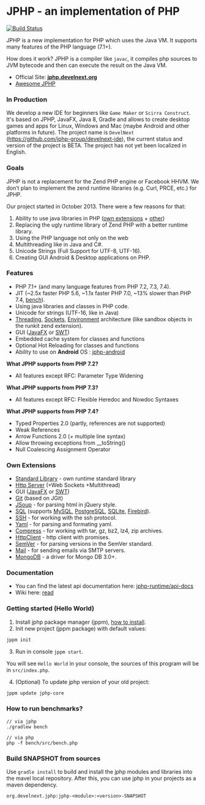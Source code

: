 JPHP - an implementation of PHP
===============================

[![Build Status](https://travis-ci.org/jphp-group/jphp.svg?branch=master)](https://travis-ci.org/jphp-group/jphp)

JPHP is a new implementation for PHP which uses the Java VM. It supports many features of the PHP language (7.1+).

How does it work? JPHP is a compiler like `javac`, it compiles php sources to JVM bytecode and then
can execute the result on the Java VM.

- Official Site: **[jphp.develnext.org](http://jphp.develnext.org/)**
- [Awesome JPHP](https://github.com/jphp-group/awesome-jphp)

### In Production

We develop a new IDE for beginners like `Game Maker` or `Scirra Construct`. It's based on JPHP, JavaFX, Java 8, Gradle and allows to create desktop games and apps for Linux, Windows and Mac (maybe Android and other platforms in future). The project name is `DevelNext` (https://github.com/jphp-group/develnext-ide), the current status and version of the project is BETA. The project has not yet been localized in English. 

### Goals

JPHP is not a replacement for the Zend PHP engine or Facebook HHVM. We don’t plan to implement the zend runtime libraries (e.g. Curl, PRCE, etc.) for JPHP.

Our project started in October 2013. There were a few reasons for that:

1. Ability to use java libraries in PHP ([own extensions](#own-extensions) + [other](https://github.com/jphp-group/awesome-jphp))
2. Replacing the ugly runtime library of Zend PHP with a better runtime library.
3. Using the PHP language not only on the web
4. Multithreading like in Java and C#.
5. Unicode Strings (Full Support for UTF-8, UTF-16).
6. Creating GUI Android & Desktop applications on PHP.

### Features

+ PHP 7.1+ (and many language features from PHP 7.2, 7.3, 7.4).
+ JIT (~2.5x faster PHP 5.6, ~1.1x faster PHP 7.0, ~13% slower than PHP 7.4, [bench](#how-to-run-benchmarks)).
+ Using java libraries and classes in PHP code.
+ Unicode for strings (UTF-16, like in Java)
+ [Threading](jphp-runtime/api-docs/classes/php/lang/Thread.md), [Sockets](jphp-runtime/api-docs/classes/php/net/Socket.md), [Environment](jphp-runtime/api-docs/classes/php/lang/Environment.md) architecture (like sandbox objects in the runkit zend extension).
+ GUI ([JavaFX](https://github.com/jphp-group/jphp-gui-ext) or [SWT](https://github.com/jphp-group/jphp-swt-ext))
+ Embedded cache system for classes and functions
+ Optional Hot Reloading for classes and functions
+ Ability to use on **Android** OS : [jphp-android](https://github.com/VenityStudio/jphp-android)

**What JPHP supports from PHP 7.2?**
+ All features except RFC: Parameter Type Widening

**What JPHP supports from PHP 7.3?**
+ All features except RFC: Flexible Heredoc and Nowdoc Syntaxes

**What JPHP supports from PHP 7.4?**
+ Typed Properties 2.0 (partly, references are not supported)
+ Weak References
+ Arrow Functions 2.0 (+ multiple line syntax)
+ Allow throwing exceptions from __toString()
+ Null Coalescing Assignment Operator

### Own Extensions
- [Standard Library](jphp-runtime/api-docs) - own runtime standard library
- [Http Server](exts/jphp-httpserver-ext) (+Web Sockets +Multithread)
- GUI ([JavaFX](https://github.com/jphp-group/jphp-gui-ext) or [SWT](https://github.com/jphp-group/jphp-swt-ext))
- [Git](exts/jphp-git-ext/api-docs) (based on JGit)
- [JSoup](exts/jphp-jsoup-ext/api-docs) - for parsing html in jQuery style.
- [SQL](exts/jphp-sql-ext/api-docs) (supports [MySQL](exts/jphp-sql-ext/api-docs), [PostgreSQL](exts/jphp-pgsql-ext/api-docs), [SQLite](exts/jphp-sqlite-ext/api-docs), [Firebird](exts/jphp-firebirdsql-ext/api-docs)).
- [SSH](exts/jphp-ssh-ext/api-docs) - for working with the ssh protocol.
- [Yaml](exts/jphp-yaml-ext/) - for parsing and formating yaml.
- [Compress](exts/jphp-compress-ext) - for working with tar, gz, bz2, lz4, zip archives.
- [HttpClient](exts/jphp-httpclient-ext/api-docs) - http client with promises.
- [SemVer](exts/jphp-semver-ext/api-docs) - for parsing versions in the SemVer standard.
- [Mail](exts/jphp-mail-ext/api-docs) - for sending emails via SMTP servers.
- [MongoDB](exts/jphp-mongo-ext/api-docs) - a driver for Mongo DB 3.0+.

### Documentation

- You can find the latest api documentation here: [jphp-runtime/api-docs](jphp-runtime/api-docs)
- Wiki here: [read](http://jphp.develnext.org/wiki/)

### Getting started (Hello World)

1. Install jphp package manager (jppm), [how to install](packager/#0-how-to-install-jppm).
2. Init new project (jppm package) with default values:
```bash
jppm init
```
3. Run in console `jppm start`.

You will see `Hello World` in your console, the sources of this program will be in `src/index.php`.

4. (Optional) To update jphp version of your old project:
```bash
jppm update jphp-core
```

### How to run benchmarks?

```
// via jphp
./gradlew bench

// via php
php -f bench/src/bench.php
```

### Build SNAPSHOT from sources

Use `gradle install` to build and install the jphp modules and libraries into the mavel local repository. After this, you can use jphp in your projects as a maven dependency.

`org.develnext.jphp:jphp-<module>:<version>-SNAPSHOT`
